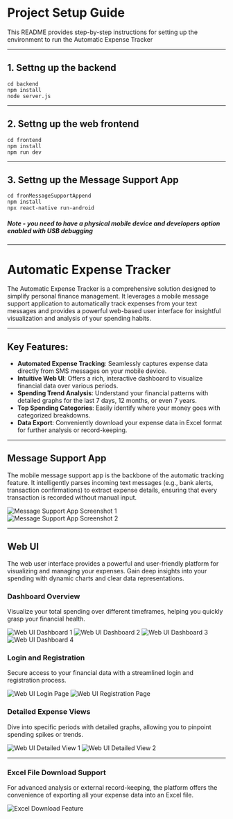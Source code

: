 # Project Setup Guide

This README provides step-by-step instructions for setting up the environment to run the Automatic Expense Tracker

---
## 1. Settng up the backend
```
cd backend
npm install
node server.js
```
---
## 2. Settng up the web frontend
```
cd frontend
npm install
npm run dev
```
---
## 3. Settng up the Message Support App 
```
cd fronMessageSupportAppend
npm install
npx react-native run-android
```
##### Note - you need to have a physical mobile device and developers option enabled with USB debugging
---

# Automatic Expense Tracker

The Automatic Expense Tracker is a comprehensive solution designed to simplify personal finance management. It leverages a mobile message support application to automatically track expenses from your text messages and provides a powerful web-based user interface for insightful visualization and analysis of your spending habits.

---

## Key Features:

*   **Automated Expense Tracking**: Seamlessly captures expense data directly from SMS messages on your mobile device.
*   **Intuitive Web UI**: Offers a rich, interactive dashboard to visualize financial data over various periods.
*   **Spending Trend Analysis**: Understand your financial patterns with detailed graphs for the last 7 days, 12 months, or even 7 years.
*   **Top Spending Categories**: Easily identify where your money goes with categorized breakdowns.
*   **Data Export**: Conveniently download your expense data in Excel format for further analysis or record-keeping.

---

## Message Support App

The mobile message support app is the backbone of the automatic tracking feature. It intelligently parses incoming text messages (e.g., bank alerts, transaction confirmations) to extract expense details, ensuring that every transaction is recorded without manual input.

![Message Support App Screenshot 1](RM-L.jpeg)
![Message Support App Screenshot 2](RN-M.jpeg)

---

## Web UI

The web user interface provides a powerful and user-friendly platform for visualizing and managing your expenses. Gain deep insights into your spending with dynamic charts and clear data representations.

### Dashboard Overview

Visualize your total spending over different timeframes, helping you quickly grasp your financial health.

![Web UI Dashboard 1](L1.png)
![Web UI Dashboard 2](L2.png)
![Web UI Dashboard 3](L3.png)
![Web UI Dashboard 4](L4.png)

### Login and Registration

Secure access to your financial data with a streamlined login and registration process.

![Web UI Login Page](LO1.png)
![Web UI Registration Page](R.png)

### Detailed Expense Views

Dive into specific periods with detailed graphs, allowing you to pinpoint spending spikes or trends.

![Web UI Detailed View 1](D1.png)
![Web UI Detailed View 2](D2-1.png)

---

### Excel File Download Support

For advanced analysis or external record-keeping, the platform offers the convenience of exporting all your expense data into an Excel file.

![Excel Download Feature](D3.png)
